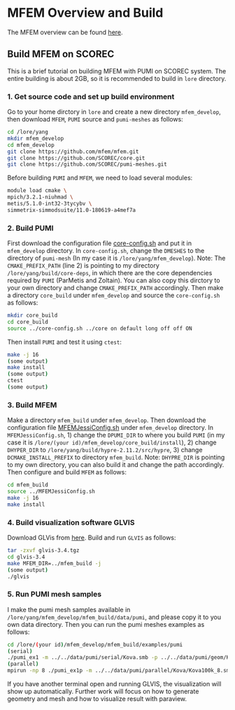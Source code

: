 # MFEM Overview and Build

The MFEM overview can be found [here](MFEM_Overview.pdf#CCI).

## Build MFEM on SCOREC

This is a brief tutorial on building MFEM with PUMI on SCOREC system. The entire building is about 2GB, so it is recommended to build in `lore` directory.
### 1. Get source code and set up build environment

Go to your home dirctory in `lore` and create a new directory `mfem_develop`, then download `MFEM`, `PUMI` source and `pumi-meshes` as follows:
```bash
cd /lore/yang
mkdir mfem_develop
cd mfem_develop
git clone https://github.com/mfem/mfem.git
git clone https://github.com/SCOREC/core.git
git clone https://github.com/SCOREC/pumi-meshes.git
```
Before building `PUMI` and `MFEM`, we need to load several modules:
```bash
module load cmake \
mpich/3.2.1-niuhmad \
metis/5.1.0-int32-3tycybv \
simmetrix-simmodsuite/11.0-180619-a4mef7a
```
### 2. Build PUMI

First download the configuration file [core-config.sh](core-config.sh#CCI) and put it in `mfem_develop` directory. In `core-config.sh`, change the `DMESHES` to the directory of `pumi-mesh` (In my case it is `/lore/yang/mfem_develop`). Note: The `CMAKE_PREFIX_PATH` (line 2) is pointing to my directory `/lore/yang/build/core-deps`, in which there are the core dependencies required by `PUMI` (ParMetis and Zoltain). You can also copy this dirctory to your own directory and change `CMAKE_PREFIX_PATH` accordingly. Then make a directory `core_build` under `mfem_develop` and source the `core-config.sh` as follows:
```bash
mkdir core_build
cd core_build
source ../core-config.sh ../core on default long off off ON
```
Then install `PUMI` and test it using `ctest`:
```bash
make -j 16
(some output)
make install
(some output)
ctest
(some output)
```
### 3. Build MFEM

Make a directory `mfem_build` under `mfem_develop`. Then download the configuration file [MFEMJessiConfig.sh](MFEMJessiConfig.sh#CCI) under `mfem_develop` directory. In `MFEMJessiConfig.sh`, 1) change the `DPUMI_DIR` to where you build `PUMI` (in my case it is `/lore/(your id)/mfem_develop/core_build/install`), 2) change `DHYPER_DIR` to `/lore/yang/build/hypre-2.11.2/src/hypre`, 3) change `DCMAKE_INSTALL_PREFIX` to directory `mfem_build`. Note: `DHYPRE_DIR` is pointing to my own directory, you can also build it and change the path accordingly. Then configure and build `MFEM` as follows:
```bash
cd mfem_build
source ../MFEMJessiConfig.sh
make -j 16
make install
```

### 4. Build  visualization software GLVIS

Download GLVis from [here](https://bit.ly/glvis-3-4). Build  and run `GLVIS` as follows:
```bash
tar -zxvf glvis-3.4.tgz
cd glvis-3.4
make MFEM_DIR=../mfem_build -j
(some output)
./glvis
```
### 5. Run PUMI mesh samples

I make the pumi mesh samples available in `/lore/yang/mfem_develop/mfem_build/data/pumi`, and please copy it to you own data directory. Then you can run the pumi meshes examples as follows:
```bash
cd /lore/(your id)/mfem_develop/mfem_build/examples/pumi
(serial)
./pumi_ex1 -m ../../data/pumi/serial/Kova.smb -p ../../data/pumi/geom/Kova.smb
(parallel)
mpirun -np 8 ./pumi_ex1p -m ../../data/pumi/parallel/Kova/Kova100k_8.smb -p ../../data/pumi/geom/Kova.smb
```
If you have another terminal open and running GLVIS, the visualization will show up automatically.
Further work will focus on how to generate geometry and mesh and how to visualize result with paraview.
